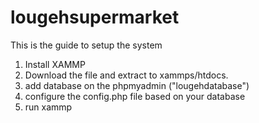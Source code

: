 # lougehsupermarket

This is the guide to setup the system

1. Install XAMMP
2. Download the file and extract to xammps/htdocs.
3. add database on the phpmyadmin ("lougehdatabase")
4. configure the config.php file based on your database
5. run xammp
